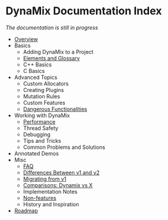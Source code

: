# DynaMix Documentation Index

*The documentation is still in progress*

* [Overview](overview.md)
* Basics
    * Adding DynaMix to a Project
    * [Elements and Glossary](basics/glossary.md)
    * C++ Basics
    * C Basics
* Advanced Topics
    * Custom Allocators
    * Creating Plugins
    * Mutation Rules
    * Custom Features
    * [Dangerous Functionalities](advanced/danger.md)
* Working with DynaMix
    * [Performance](working-with/perf.md)
    * Thread Safety
    * Debugging
    * Tips and Tricks
    * Common Problems and Solutions
* Annotated Demos
* Misc
    * [FAQ](misc/faq.md)
    * [Differences Between v1 and v2](misc/v2-vs-v1.md)
    * [Migrating from v1](misc/migrating-from-v1.md)
    * [Comparisons: Dynamix vs X](misc/dynamix-vs-x.md)
    * Implementation Notes
    * [Non-features](misc/non-features.md)
    * History and Inspiration
* [Roadmap](roadmap.md)
